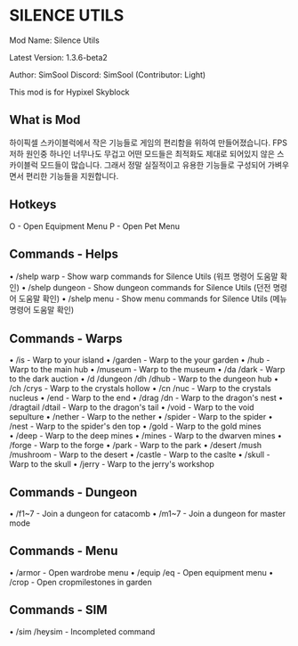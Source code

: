 # SILENCE UTILS
Mod Name: Silence Utils

Latest Version: 1.3.6-beta2

Author: SimSool
Discord: SimSool
(Contributor: Light)

This mod is for Hypixel Skyblock

## What is Mod
하이픽셀 스카이블럭에서 작은 기능들로 게임의 편리함을 위하여 만들어졌습니다.
FPS 저하 원인중 하나인 너무나도 무겁고 어떤 모드들은 최적화도 제대로 되어있지 않은 스카이블럭 모드들이 많습니다.
그래서 정말 실질적이고 유용한 기능들로 구성되어 가벼우면서 편리한 기능들을 지원합니다.

## Hotkeys
O - Open Equipment Menu
P - Open Pet Menu

## Commands - Helps
• /shelp warp - Show warp commands for Silence Utils (워프 명령어 도움말 확인)
• /shelp dungeon - Show dungeon commands for Silence Utils (던전 명령어 도움말 확인)
• /shelp menu - Show menu commands for Silence Utils (메뉴 명령어 도움말 확인)

## Commands - Warps
• /is - Warp to your island
• /garden - Warp to the your garden
• /hub - Warp to the main hub
• /museum - Warp to the museum
• /da /dark - Warp to the dark auction
• /d /dungeon /dh /dhub - Warp to the dungeon hub
• /ch /crys - Warp to the crystals hollow
• /cn /nuc - Warp to the crystals nucleus
• /end - Warp to the end
• /drag /dn - Warp to the dragon's nest
• /dragtail /dtail - Warp to the dragon's tail
• /void - Warp to the void sepulture
• /nether - Warp to the nether
• /spider - Warp to the spider
• /nest - Warp to the spider's den top
• /gold - Warp to the gold mines				
• /deep - Warp to the deep mines
• /mines - Warp to the dwarven mines
• /forge - Warp to the forge
• /park - Warp to the park
• /desert /mush /mushroom - Warp to the desert
• /castle - Warp to the caslte
• /skull - Warp to the skull
• /jerry - Warp to the jerry's workshop

## Commands - Dungeon
• /f1~7 - Join a dungeon for catacomb
• /m1~7 - Join a dungeon for master mode

## Commands - Menu
• /armor - Open wardrobe menu
• /equip /eq - Open equipment menu
• /crop - Open cropmilestones in garden

## Commands - SIM
• /sim /heysim - Incompleted command
